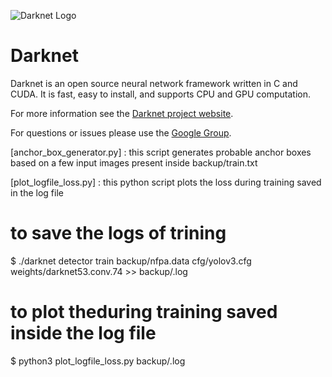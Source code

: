 ![Darknet Logo](http://pjreddie.com/media/files/darknet-black-small.png)

# Darknet #
Darknet is an open source neural network framework written in C and CUDA. It is fast, easy to install, and supports CPU and GPU computation.

For more information see the [Darknet project website](http://pjreddie.com/darknet).

For questions or issues please use the [Google Group](https://groups.google.com/forum/#!forum/darknet).

[anchor_box_generator.py] : this script generates probable anchor boxes based on a few input images present inside backup/train.txt

[plot_logfile_loss.py] : this python script plots the loss during training saved in the log file 

# to save the logs of trining
$ ./darknet detector train backup/nfpa.data cfg/yolov3.cfg weights/darknet53.conv.74 >> backup/<name>.log

# to plot theduring training saved inside the log file
$ python3 plot_logfile_loss.py backup/<name>.log



